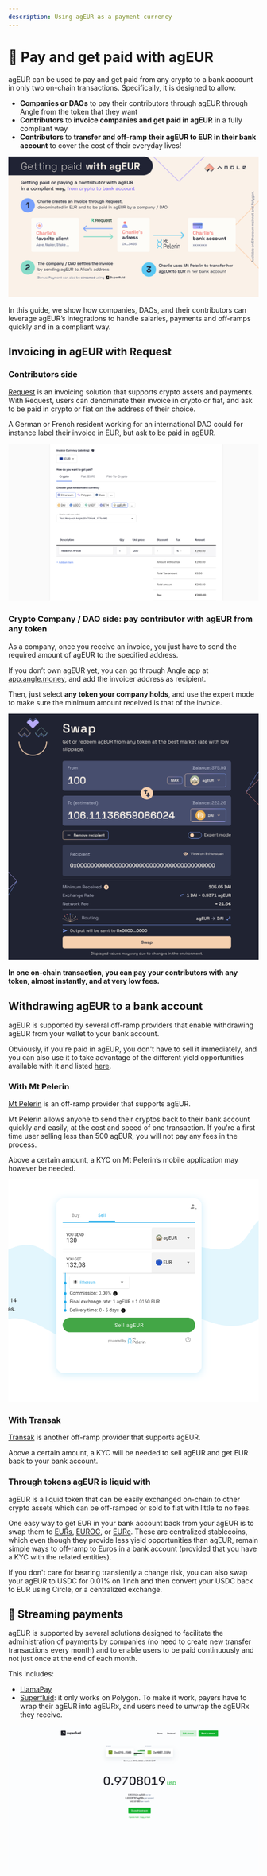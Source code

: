 ```yaml
---
description: Using agEUR as a payment currency
---
```


# 💸 Pay and get paid with agEUR

agEUR can be used to pay and get paid from any crypto to a bank account in only two on-chain transactions. Specifically, it is designed to allow:

- **Companies or DAOs** to pay their contributors through agEUR through Angle from the token that they want
- **Contributors** to **invoice companies and get paid in agEUR** in a fully compliant way
- **Contributors** to **transfer and off-ramp their agEUR to EUR in their bank account** to cover the cost of their everyday lives!

![Pay and get paid with agEUR](../../.gitbook/assets/getting-paid-ageur.jpg)

In this guide, we show how companies, DAOs, and their contributors can leverage agEUR’s integrations to handle salaries, payments and off-ramps quickly and in a compliant way.

## Invoicing in agEUR with Request

### Contributors side

[Request](https://app.request.finance) is an invoicing solution that supports crypto assets and payments. With Request, users can denominate their invoice in crypto or fiat, and ask to be paid in crypto or fiat on the address of their choice.

A German or French resident working for an international DAO could for instance label their invoice in EUR, but ask to be paid in agEUR.

![Request create invoice](../../.gitbook/assets/request-create-invoice.png)

### Crypto Company / DAO side: pay contributor with agEUR from any token

As a company, once you receive an invoice, you just have to send the required amount of agEUR to the specified address.

If you don’t own agEUR yet, you can go through Angle app at [app.angle.money](http://app.angle.money), and add the invoicer address as recipient.

Then, just select **any token your company holds**, and use the expert mode to make sure the minimum amount received is that of the invoice.

![Angle agEUR from any token](../../.gitbook/assets/send-to-recipient.png)

**In one on-chain transaction, you can pay your contributors with any token, almost instantly, and at very low fees.**

## Withdrawing agEUR to a bank account

agEUR is supported by several off-ramp providers that enable withdrawing agEUR from your wallet to your bank account.

Obviously, if you're paid in agEUR, you don't have to sell it immediately, and you can also use it to take advantage of the different yield opportunities available with it and listed [here](https://app.angle.money/earn).

### With Mt Pelerin

[Mt Pelerin](https://www.mtpelerin.com/sell-crypto) is an off-ramp provider that supports agEUR.

Mt Pelerin allows anyone to send their cryptos back to their bank account quickly and easily, at the cost and speed of one transaction. If you're a first time user selling less than 500 agEUR, you will not pay any fees in the process.

Above a certain amount, a KYC on Mt Pelerin’s mobile application may however be needed.

![Mt Pelerin off-ramp](../../.gitbook/assets/mtpelerin-offramp.png)

### With Transak

[Transak](https://global.transak.com/?apiKey=19f99004-7aee-40ff-93c6-7676a2c002ed&networks=ethereum,polygon&defaultCryptoCurrency=agEUR&cryptoCurrencyList=agEUR&productsAvailed=BUY,SELL) is another off-ramp provider that supports agEUR.

Above a certain amount, a KYC will be needed to sell agEUR and get EUR back to your bank account.

### Through tokens agEUR is liquid with

agEUR is a liquid token that can be easily exchanged on-chain to other crypto assets which can be off-ramped or sold to fiat with little to no fees.

One easy way to get EUR in your bank account back from your agEUR is to swap them to [EURs](https://stasis.net), [EUROC](https://www.circle.com/en/), or [EURe](https://monerium.com/tokens/). These are centralized stablecoins, which even though they provide less yield opportunities than agEUR, remain simple ways to off-ramp to Euros in a bank account (provided that you have a KYC with the related entities).

If you don't care for bearing transiently a change risk, you can also swap your agEUR to USDC for 0.01% on 1inch and then convert your USDC back to EUR using Circle, or a centralized exchange.

## 💸 Streaming payments

agEUR is supported by several solutions designed to facilitate the administration of payments by companies (no need to create new transfer transactions every month) and to enable users to be paid continuously and not just once at the end of each month.

This includes:

- [LlamaPay](https://llamapay.io)
- [Superfluid](https://www.superfluid.finance/home): it only works on Polygon. To make it work, payers have to wrap their agEUR into agEURx, and users need to unwrap the agEURx they receive.

![Superfluid stream](../../.gitbook/assets/superfluid-stream.png)
